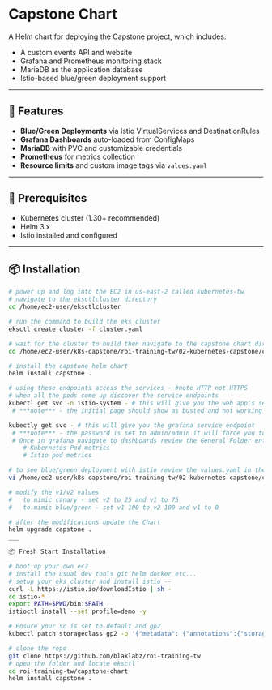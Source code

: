 # Capstone Chart

A Helm chart for deploying the Capstone project, which includes:

- A custom events API and website
- Grafana and Prometheus monitoring stack
- MariaDB as the application database
- Istio-based blue/green deployment support

---

## 🚀 Features

- **Blue/Green Deployments** via Istio VirtualServices and DestinationRules
- **Grafana Dashboards** auto-loaded from ConfigMaps
- **MariaDB** with PVC and customizable credentials
- **Prometheus** for metrics collection
- **Resource limits** and custom image tags via `values.yaml`

---

## 🧰 Prerequisites

- Kubernetes cluster (1.30+ recommended)
- Helm 3.x
- Istio installed and configured
---
## 📦 Installation

```bash
# power up and log into the EC2 in us-east-2 called kubernetes-tw
# navigate to the eksctlcluster directory
cd /home/ec2-user/eksctlcluster

# run the command to build the eks cluster
eksctl create cluster -f cluster.yaml

# wait for the cluster to build then navigate to the capstone chart directory
cd /home/ec2-user/k8s-capstone/roi-training-tw/02-kubernetes-capstone/capstone-chart/

# install the capstone helm chart
helm install capstone .

# using these endpoints access the services - #note HTTP not HTTPS
# when all the pods come up discover the service endpoints
kubectl get svc -n istio-system - # this will give you the web app's service endpoint
 # ***note*** - the initial page should show as busted and not working

kubectly get svc - # this will give you the grafana service endpoint
 # ***note*** - the password is set to admin/admin it will force you to set a new password
 # Once in grafana navigate to dashboards review the General Folder entries
    # Kubernetes Pod metrics
    # Istio pod metrics

# to see blue/green deployment with istio review the values.yaml in the root directory
vi /home/ec2-user/k8s-capstone/roi-training-tw/02-kubernetes-capstone/capstone-chart/values.yaml

# modify the v1/v2 values
#   to mimic canary - set v2 to 25 and v1 to 75
#   to mimic blue/green - set v1 100 to v2 100 and v1 to 0

# after the modifications update the Chart
helm upgrade capstone .
___

📦 Fresh Start Installation

# boot up your own ec2
# install the usual dev tools git helm docker etc...
# setup your eks cluster and install istio --
curl -L https://istio.io/downloadIstio | sh -
cd istio-*
export PATH=$PWD/bin:$PATH
istioctl install --set profile=demo -y

# Ensure your sc is set to default and gp2
kubectl patch storageclass gp2 -p '{"metadata": {"annotations":{"storageclass.kubernetes.io/is-default-class":"true"}}}'

# clone the repo
git clone https://github.com/blaklabz/roi-training-tw
# open the folder and locate eksctl
cd roi-training-tw/capstone-chart
helm install capstone .
